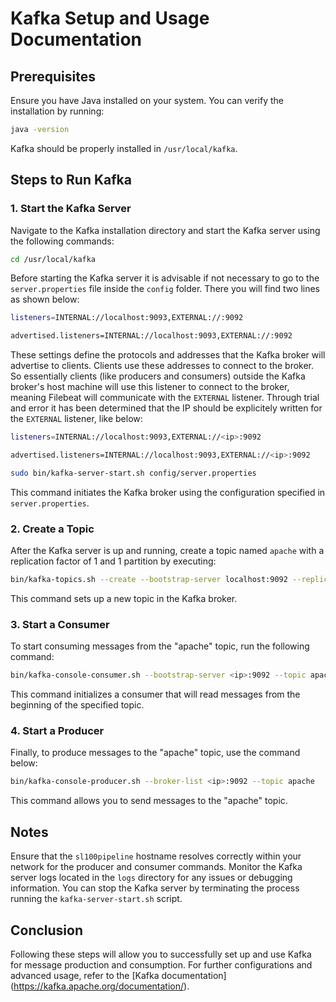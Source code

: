 # Kafka Setup and Usage Documentation
## Prerequisites
Ensure you have Java installed on your system. You can verify the installation by running:
```bash
java -version
```

Kafka should be properly installed in `/usr/local/kafka`.

## Steps to Run Kafka
### 1. Start the Kafka Server
Navigate to the Kafka installation directory and start the Kafka server using the following commands:
```bash
cd /usr/local/kafka
```
Before starting the Kafka server it is advisable if not necessary to go to the `server.properties` file inside the `config` folder. There you will find two lines as shown below:

```bash
listeners=INTERNAL://localhost:9093,EXTERNAL://:9092
```
```bash
advertised.listeners=INTERNAL://localhost:9093,EXTERNAL://:9092
```

These settings define the protocols and addresses that the Kafka broker will advertise to clients. Clients use these addresses to connect to the broker. So essentially clients (like producers and consumers) outside the Kafka broker's host machine will use this listener to connect to the broker, meaning Filebeat will communicate with the `EXTERNAL` listener. Through trial and error it has been determined that the IP should be explicitely written for the `EXTERNAL` listener, like below:
```bash
listeners=INTERNAL://localhost:9093,EXTERNAL://<ip>:9092
```
```bash
advertised.listeners=INTERNAL://localhost:9093,EXTERNAL://<ip>:9092
```


```bash
sudo bin/kafka-server-start.sh config/server.properties
```

This command initiates the Kafka broker using the configuration specified in `server.properties`.

### 2. Create a Topic
After the Kafka server is up and running, create a topic named `apache` with a replication factor of 1 and 1 partition by
executing:

```bash
bin/kafka-topics.sh --create --bootstrap-server localhost:9092 --replication-factor 1 --partitions 1 --topic apache
```

This command sets up a new topic in the Kafka broker.

### 3. Start a Consumer
To start consuming messages from the "apache" topic, run the following command:
```bash
bin/kafka-console-consumer.sh --bootstrap-server <ip>:9092 --topic apache --from-beginning
```

This command initializes a consumer that will read messages from the beginning of the specified topic.

### 4. Start a Producer
Finally, to produce messages to the "apache" topic, use the command below:
```bash
bin/kafka-console-producer.sh --broker-list <ip>:9092 --topic apache
```

This command allows you to send messages to the "apache" topic.

## Notes
Ensure that the `sl100pipeline` hostname resolves correctly within your network for the producer and consumer
commands.
Monitor the Kafka server logs located in the `logs` directory for any issues or debugging information.
You can stop the Kafka server by terminating the process running the `kafka-server-start.sh` script.
## Conclusion
Following these steps will allow you to successfully set up and use Kafka for message production and consumption.
For further configurations and advanced usage, refer to the [Kafka documentation]
(https://kafka.apache.org/documentation/).
